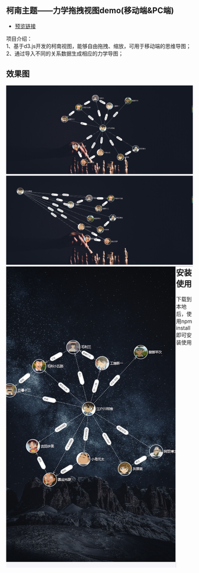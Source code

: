 ## 柯南主题——力学拖拽视图demo(移动端&PC端)

* [预览链接](http://123.57.24.197/drag)

项目介绍：<br>
1、基于d3.js开发的柯南视图，能够自由拖拽、缩放，可用于移动端的思维导图；<br>
2、通过导入不同的关系数据生成相应的力学导图；<br>

## 效果图

<img src="./public/image/效果图1.png" align="left" >
<img src="./public/image/效果图3.png" align="left" >
<img src="./public/image/效果图2.png" align="left" >
<br><br>

## 安装使用

下载到本地后，使用npm install即可安装使用